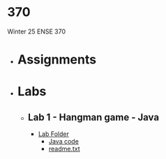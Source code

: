 # 370
Winter 25 ENSE 370

- # Assignments
- # Labs
  - ## Lab 1 - Hangman game - Java
    - [ Lab Folder ](https://github.com/bilalalissa/370/tree/main/Labs/Lab1)
      - [ Java code ](https://github.com/bilalalissa/370/tree/main/Labs/Lab1/Hangman_v3_final_fixed.java)
      - [ readme.txt ](https://github.com/bilalalissa/370/tree/main/Labs/Lab1/readme.txt)
